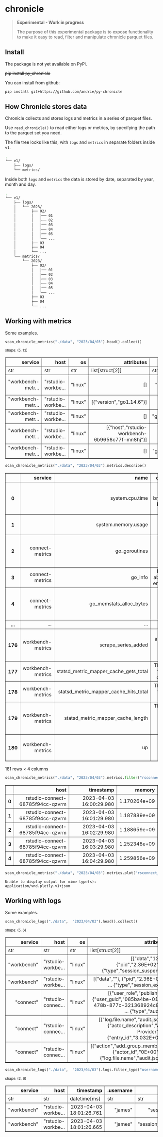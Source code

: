 chronicle
================

<!-- WARNING: THIS FILE WAS AUTOGENERATED! DO NOT EDIT! -->

<div>

> **Experimental - Work in progress**
>
> The purpose of this experimental package is to expose functionality to
> make it easy to read, filter and manipulate chronicle parquet files.

</div>

## Install

The package is not yet available on PyPi.

~~pip install py_chronicle~~

You can install from github:

``` sh
pip install git+https://github.com/andrie/py-chronicle
```

## How Chronicle stores data

Chronicle collects and stores logs and metrics in a series of parquet
files.

Use `read_chronicle()` to read either logs or metrics, by specifying the
path to the parquet set you need.

The file tree looks like this, with `logs` and `metrics` in separate
folders inside `v1`.

``` bash
.
└── v1/
    ├── logs/
    └── metrics/
```

Inside both `logs` and `metrics` the data is stored by date, separated
by year, month and day.

``` bash
.
└── v1/
    ├── logs/
    │   └── 2023/
    │       ├── 02/
    │       │   ├── 01
    │       │   ├── 02
    │       │   ├── 03
    │       │   ├── 04
    │       │   ├── 05
    │       │   └── ...
    │       ├── 03
    │       ├── 04
    │       └── ...
    └── metrics/
        └── 2023/
            ├── 02/
            │   ├── 01
            │   ├── 02
            │   ├── 03
            │   ├── 04
            │   ├── 05
            │   └── ...
            ├── 03
            ├── 04
            └── ...
```

## Working with metrics

Some examples.

``` python
scan_chronicle_metrics("./data", "2023/04/03").head().collect()
```

<div><style>
.dataframe > thead > tr > th,
.dataframe > tbody > tr > td {
  text-align: right;
}
</style>
<small>shape: (5, 13)</small><table border="1" class="dataframe"><thead><tr><th>service</th><th>host</th><th>os</th><th>attributes</th><th>name</th><th>description</th><th>unit</th><th>type</th><th>timestamp</th><th>value_float</th><th>value_int</th><th>value_uint</th><th>value_column</th></tr><tr><td>str</td><td>str</td><td>str</td><td>list[struct[2]]</td><td>str</td><td>str</td><td>str</td><td>str</td><td>datetime[ms]</td><td>f64</td><td>i64</td><td>u64</td><td>str</td></tr></thead><tbody><tr><td>&quot;workbench-metr…</td><td>&quot;rstudio-workbe…</td><td>&quot;linux&quot;</td><td>[]</td><td>&quot;scrape_samples…</td><td>&quot;The number of …</td><td>&quot;&quot;</td><td>&quot;gauge&quot;</td><td>2023-04-03 16:02:20.574</td><td>69.0</td><td>0</td><td>0</td><td>&quot;value_float&quot;</td></tr><tr><td>&quot;workbench-metr…</td><td>&quot;rstudio-workbe…</td><td>&quot;linux&quot;</td><td>[{&quot;version&quot;,&quot;go1.14.6&quot;}]</td><td>&quot;go_info&quot;</td><td>&quot;Information ab…</td><td>&quot;&quot;</td><td>&quot;gauge&quot;</td><td>2023-04-03 16:02:20.574</td><td>1.0</td><td>0</td><td>0</td><td>&quot;value_float&quot;</td></tr><tr><td>&quot;workbench-metr…</td><td>&quot;rstudio-workbe…</td><td>&quot;linux&quot;</td><td>[]</td><td>&quot;go_memstats_mc…</td><td>&quot;Number of byte…</td><td>&quot;&quot;</td><td>&quot;gauge&quot;</td><td>2023-04-03 16:02:20.574</td><td>16384.0</td><td>0</td><td>0</td><td>&quot;value_float&quot;</td></tr><tr><td>&quot;workbench-metr…</td><td>&quot;rstudio-workbe…</td><td>&quot;linux&quot;</td><td>[{&quot;host&quot;,&quot;rstudio-workbench-6b9658c77f-mn8hj&quot;}]</td><td>&quot;rstudio_system…</td><td>&quot;Graphite metri…</td><td>&quot;&quot;</td><td>&quot;gauge&quot;</td><td>2023-04-03 16:02:20.574</td><td>0.0</td><td>0</td><td>0</td><td>&quot;value_float&quot;</td></tr><tr><td>&quot;workbench-metr…</td><td>&quot;rstudio-workbe…</td><td>&quot;linux&quot;</td><td>[]</td><td>&quot;go_memstats_ms…</td><td>&quot;Number of byte…</td><td>&quot;&quot;</td><td>&quot;gauge&quot;</td><td>2023-04-03 16:02:20.574</td><td>65536.0</td><td>0</td><td>0</td><td>&quot;value_float&quot;</td></tr></tbody></table></div>

``` python
scan_chronicle_metrics("./data", "2023/04/03").metrics.describe()
```

<div>
<style scoped>
    .dataframe tbody tr th:only-of-type {
        vertical-align: middle;
    }

    .dataframe tbody tr th {
        vertical-align: top;
    }

    .dataframe thead th {
        text-align: right;
    }
</style>
<table border="1" class="dataframe">
  <thead>
    <tr style="text-align: right;">
      <th></th>
      <th>service</th>
      <th>name</th>
      <th>description</th>
      <th>value_column</th>
    </tr>
  </thead>
  <tbody>
    <tr>
      <th>0</th>
      <td></td>
      <td>system.cpu.time</td>
      <td>Total CPU seconds broken down by different sta...</td>
      <td>value_float</td>
    </tr>
    <tr>
      <th>1</th>
      <td></td>
      <td>system.memory.usage</td>
      <td>Bytes of memory in use.</td>
      <td>value_int</td>
    </tr>
    <tr>
      <th>2</th>
      <td>connect-metrics</td>
      <td>go_goroutines</td>
      <td>Number of goroutines that currently exist.</td>
      <td>value_float</td>
    </tr>
    <tr>
      <th>3</th>
      <td>connect-metrics</td>
      <td>go_info</td>
      <td>Information about the Go environment.</td>
      <td>value_float</td>
    </tr>
    <tr>
      <th>4</th>
      <td>connect-metrics</td>
      <td>go_memstats_alloc_bytes</td>
      <td>Number of bytes allocated and still in use.</td>
      <td>value_float</td>
    </tr>
    <tr>
      <th>...</th>
      <td>...</td>
      <td>...</td>
      <td>...</td>
      <td>...</td>
    </tr>
    <tr>
      <th>176</th>
      <td>workbench-metrics</td>
      <td>scrape_series_added</td>
      <td>The approximate number of new series in this s...</td>
      <td>value_float</td>
    </tr>
    <tr>
      <th>177</th>
      <td>workbench-metrics</td>
      <td>statsd_metric_mapper_cache_gets_total</td>
      <td>The count of total metric cache gets.</td>
      <td>value_float</td>
    </tr>
    <tr>
      <th>178</th>
      <td>workbench-metrics</td>
      <td>statsd_metric_mapper_cache_hits_total</td>
      <td>The count of total metric cache hits.</td>
      <td>value_float</td>
    </tr>
    <tr>
      <th>179</th>
      <td>workbench-metrics</td>
      <td>statsd_metric_mapper_cache_length</td>
      <td>The count of unique metrics currently cached.</td>
      <td>value_float</td>
    </tr>
    <tr>
      <th>180</th>
      <td>workbench-metrics</td>
      <td>up</td>
      <td>The scraping was successful</td>
      <td>value_float</td>
    </tr>
  </tbody>
</table>
<p>181 rows × 4 columns</p>
</div>

``` python
scan_chronicle_metrics("./data", "2023/04/03").metrics.filter("rsconnect_system_memory_used", "memory").head()
```

<div>
<style scoped>
    .dataframe tbody tr th:only-of-type {
        vertical-align: middle;
    }

    .dataframe tbody tr th {
        vertical-align: top;
    }

    .dataframe thead th {
        text-align: right;
    }
</style>
<table border="1" class="dataframe">
  <thead>
    <tr style="text-align: right;">
      <th></th>
      <th>host</th>
      <th>timestamp</th>
      <th>memory</th>
    </tr>
  </thead>
  <tbody>
    <tr>
      <th>0</th>
      <td>rstudio-connect-68785f94cc-qzvrm</td>
      <td>2023-04-03 16:00:29.980</td>
      <td>1.170264e+09</td>
    </tr>
    <tr>
      <th>1</th>
      <td>rstudio-connect-68785f94cc-qzvrm</td>
      <td>2023-04-03 16:01:29.980</td>
      <td>1.187889e+09</td>
    </tr>
    <tr>
      <th>2</th>
      <td>rstudio-connect-68785f94cc-qzvrm</td>
      <td>2023-04-03 16:02:29.980</td>
      <td>1.188659e+09</td>
    </tr>
    <tr>
      <th>3</th>
      <td>rstudio-connect-68785f94cc-qzvrm</td>
      <td>2023-04-03 16:03:29.980</td>
      <td>1.252348e+09</td>
    </tr>
    <tr>
      <th>4</th>
      <td>rstudio-connect-68785f94cc-qzvrm</td>
      <td>2023-04-03 16:04:29.980</td>
      <td>1.259856e+09</td>
    </tr>
  </tbody>
</table>
</div>

``` python
scan_chronicle_metrics("./data", "2023/04/03").metrics.plot("rsconnect_system_memory_used", "memory")
```

    Unable to display output for mime type(s): application/vnd.plotly.v1+json

## Working with logs

Some examples.

``` python
scan_chronicle_logs("./data",  "2023/04/03").head().collect()
```

<div><style>
.dataframe > thead > tr > th,
.dataframe > tbody > tr > td {
  text-align: right;
}
</style>
<small>shape: (5, 6)</small><table border="1" class="dataframe"><thead><tr><th>service</th><th>host</th><th>os</th><th>attributes</th><th>body</th><th>timestamp</th></tr><tr><td>str</td><td>str</td><td>str</td><td>list[struct[2]]</td><td>str</td><td>datetime[ms]</td></tr></thead><tbody><tr><td>&quot;workbench&quot;</td><td>&quot;rstudio-workbe…</td><td>&quot;linux&quot;</td><td>[{&quot;data&quot;,&quot;120&quot;}, {&quot;pid&quot;,&quot;2.36E+02&quot;}, … {&quot;type&quot;,&quot;session_suspend&quot;}]</td><td>&quot;{&quot;pid&quot;:236,&quot;us…</td><td>2023-04-03 18:01:26.665</td></tr><tr><td>&quot;workbench&quot;</td><td>&quot;rstudio-workbe…</td><td>&quot;linux&quot;</td><td>[{&quot;data&quot;,&quot;&quot;}, {&quot;pid&quot;,&quot;2.36E+02&quot;}, … {&quot;type&quot;,&quot;session_exit&quot;}]</td><td>&quot;{&quot;pid&quot;:236,&quot;us…</td><td>2023-04-03 18:01:26.761</td></tr><tr><td>&quot;connect&quot;</td><td>&quot;rstudio-connec…</td><td>&quot;linux&quot;</td><td>[{&quot;user_role&quot;,&quot;publisher&quot;}, {&quot;user_guid&quot;,&quot;085ba4be-01b5-478b-877c-321368924c89&quot;}, … {&quot;type&quot;,&quot;audit&quot;}]</td><td>&quot;{&quot;action&quot;:&quot;add…</td><td>2023-04-03 19:30:35.698</td></tr><tr><td>&quot;connect&quot;</td><td>&quot;rstudio-connec…</td><td>&quot;linux&quot;</td><td>[{&quot;log.file.name&quot;,&quot;audit.json&quot;}, {&quot;actor_description&quot;,&quot;Auth Provider&quot;}, … {&quot;entry_id&quot;,&quot;3.032E+03&quot;}]</td><td>&quot;{&quot;action&quot;:&quot;add…</td><td>2023-04-03 19:30:35.698</td></tr><tr><td>&quot;connect&quot;</td><td>&quot;rstudio-connec…</td><td>&quot;linux&quot;</td><td>[{&quot;action&quot;,&quot;add_group_member&quot;}, {&quot;actor_id&quot;,&quot;0E+00&quot;}, … {&quot;log.file.name&quot;,&quot;audit.json&quot;}]</td><td>&quot;{&quot;action&quot;:&quot;add…</td><td>2023-04-03 19:30:35.698</td></tr></tbody></table></div>

``` python
scan_chronicle_logs("./data",  "2023/04/03").logs.filter_type("username")
```

<div><style>
.dataframe > thead > tr > th,
.dataframe > tbody > tr > td {
  text-align: right;
}
</style>
<small>shape: (2, 6)</small><table border="1" class="dataframe"><thead><tr><th>service</th><th>host</th><th>timestamp</th><th>.username</th><th>.type</th><th>body</th></tr><tr><td>str</td><td>str</td><td>datetime[ms]</td><td>str</td><td>str</td><td>str</td></tr></thead><tbody><tr><td>&quot;workbench&quot;</td><td>&quot;rstudio-workbe…</td><td>2023-04-03 18:01:26.761</td><td>&quot;james&quot;</td><td>&quot;session_exit&quot;</td><td>&quot;{&quot;pid&quot;:236,&quot;us…</td></tr><tr><td>&quot;workbench&quot;</td><td>&quot;rstudio-workbe…</td><td>2023-04-03 18:01:26.665</td><td>&quot;james&quot;</td><td>&quot;session_suspen…</td><td>&quot;{&quot;pid&quot;:236,&quot;us…</td></tr></tbody></table></div>

### 
